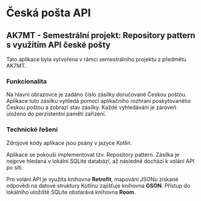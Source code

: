 # Česká pošta API

## AK7MT - Semestrální projekt: Repository pattern s využitím API české pošty

Tato aplikace byla vytvořena v rámci semestrálního projektu z předmětu AK7MT.

### Funkcionalita

Na hlavní obrazovce je zadáno číslo zásilky doručované Českou poštou. Aplikace tuto zásilku vyhledá pomocí aplikačního rozhraní poskytovaného Českou poštou a zobrazí stav zásilky. Každé vyhledávání je zároveň uloženo do perzistentní paměti zařízení.

### Technické řešení
Zdrojové kódy aplikace jsou psány v jazyce Kotlin.

Aplikace se pokouší implementovat tzv. Repository pattern. Zásilka je nejprve hledaná v lokální SQLite databázi, až následně dochází k volání API po síti.

Pro volání API je využita knihovna **Retrofit**, mapování JSONu získané odpovědi na datové struktury Kotlinu zajišťuje knihovna **GSON**. Přístup do lokálního uložiště SQLite obstarává knihovna **Room**.
